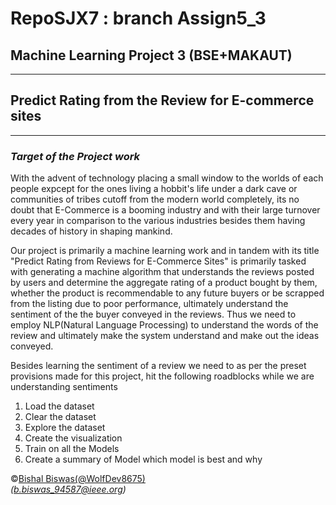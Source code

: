 # RepoSJX7 : branch Assign5_3
## Machine Learning Project 3 (BSE+MAKAUT)
---
## Predict Rating from the Review for E-commerce sites
---
### *Target of the Project work*
With the advent of technology placing a small window to the worlds of each people expcept for the ones living a hobbit's life under a dark cave or communities of tribes cutoff from the modern world completely, its no doubt that E-Commerce is a booming industry and with their large turnover every year in comparison to the various industries besides them having decades of history in shaping mankind.

Our project is primarily a machine learning work and in tandem with its title "Predict Rating from Reviews for E-Commerce Sites" is primarily tasked with generating a machine algorithm that understands the reviews posted by users and determine the aggregate rating of a product bought by them, whether the product is recommendable to any future buyers or be scrapped from the listing due to poor performance, ultimately understand the sentiment of the the buyer conveyed in the reviews. Thus we need to employ NLP(Natural Language Processing) to understand the words of the review and ultimately make the system understand and make out the ideas conveyed. 

Besides learning the sentiment of a review we need to as per the preset provisions made for this project, hit the following roadblocks while we are understanding sentiments
1. Load the dataset 
2. Clear the dataset
3. Explore the dataset
4. Create the visualization
5. Train on all the Models
6. Create a summary of Model which model is best and why


&copy;[Bishal Biswas(@WolfDev8675)](https://github.com/WolfDev8675)
<br>
_(b.biswas_94587@ieee.org)_
